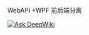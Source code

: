 WebAPi +WPF 前后端分离


[![Ask DeepWiki](https://deepwiki.com/badge.svg)](https://deepwiki.com/Leijunshiwoer/MyWebApi.Net8)
